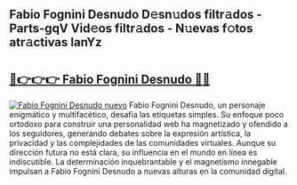 ## Fabio Fognini Desnudo D𝚎sn𝚞dos filtr𝚊dos - Parts-gqV Vid𝚎os filtr𝚊dos - N𝚞evas f𝚘tos atr𝚊ctivas lanYz

# <h2><a href="http://mb40w4s.tromn.icu/?c=Fabio+Fognini+Desnudo">🔗👉👉👉 Fabio Fognini Desnudo 🔗🔗</a></h2>

[![Fabio Fognini Desnudo nuevo](https://i.imgur.com/pEAQMta.gif)](http://mb40w4s.tromn.icu/?c=Fabio+Fognini+Desnudo)
Fabio Fognini Desnudo, un personaje enigmático y multifacético, desafía las etiquetas simples. Su enfoque poco ortodoxo para construir una personalidad web ha magnetizado y ofendido a los seguidores, generando debates sobre la expresión artística, la privacidad y las complejidades de las comunidades virtuales. Aunque su dirección futura no está clara, su influencia en el mundo en línea es indiscutible. La determinación inquebrantable y el magnetismo innegable impulsan a Fabio Fognini Desnudo a nuevas alturas en la comunidad digital.
